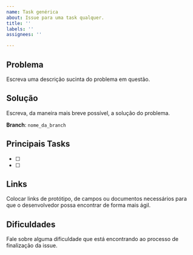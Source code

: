```yaml
---
name: Task genérica
about: Issue para uma task qualquer.
title: ''
labels: ''
assignees: ''

---
```


## **Problema**
Escreva uma descrição sucinta do problema em questão.

## **Solução**
Escreva, da maneira mais breve possível, a solução do problema.

**Branch**: `nome_da_branch`

## **Principais Tasks**
- [ ]
- [ ]

## **Links**
Colocar links de protótipo, de campos ou documentos necessários para que o desenvolvedor possa encontrar de forma mais ágil.

## **Dificuldades**
Fale sobre alguma dificuldade que está encontrando ao processo de finalização da issue.